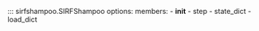 ::: sirfshampoo.SIRFShampoo
    options:
        members:
            - __init__
            - step
            - state_dict
            - load_dict
